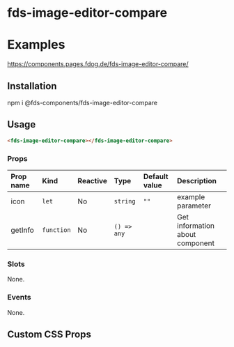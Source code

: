 # fds-image-editor-compare

# Examples

https://components.pages.fdog.de/fds-image-editor-compare/

## Installation
npm i @fds-components/fds-image-editor-compare

## Usage 
``` html
<fds-image-editor-compare></fds-image-editor-compare>
```

[//]: # "Autogeneratedstart"
### Props

| Prop name | Kind | Reactive | Type | Default value | Description |
| :--- | :--- | :--- | :--- | :--- | :--- |
| icon | <code>let</code> | No | <code>string</code> | <code>""</code> | example parameter |
| getInfo | <code>function</code> | No | <code>() => any</code> | <code></code> | Get information about component |
### Slots

None.

### Events

None.


[//]: # "Autogeneratedstop"

## Custom CSS Props

 

 
